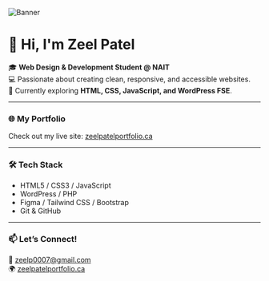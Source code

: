 
![Banner](https://github.com/ZeelHPatel/ZeelHPatel/blob/main/banner.jpg)
# 👋 Hi, I'm Zeel Patel

🎓 **Web Design & Development Student @ NAIT**  
💻 Passionate about creating clean, responsive, and accessible websites.  
🚀 Currently exploring **HTML, CSS, JavaScript, and WordPress FSE**.  

---

### 🌐 My Portfolio  
Check out my live site: [zeelpatelportfolio.ca](https://zeelpatelportfolio.ca)

---

### 🛠️ Tech Stack
- HTML5 / CSS3 / JavaScript  
- WordPress / PHP  
- Figma / Tailwind CSS / Bootstrap  
- Git & GitHub  

---

### 📫 Let’s Connect!
📧 [zeelp0007@gmail.com](mailto:zeelp0007@gmail.com)  
🌍 [zeelpatelportfolio.ca](https://zeelpatelportfolio.ca)
